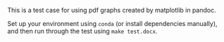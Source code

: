This is a test case for using pdf graphs created by matplotlib in pandoc.

Set up your environment using `conda` (or install dependencies manually), and then run through the test using `make test.docx`.
